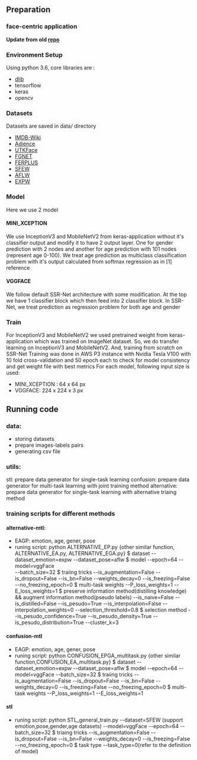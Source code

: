 
## Preparation
### face-centric application
**Update from old [repo](https://github.com/dandynaufaldi/Agendernet)**

### Environment Setup
Using python 3.6, core libraries are :
- [dlib](https://github.com/davisking/dlib)
- tensorflow
- keras
- opencv

### Datasets
Datasets are saved in data/ directory
- [IMDB-Wiki](https://data.vision.ee.ethz.ch/cvl/rrothe/imdb-wiki/)
- [Adience](https://talhassner.github.io/home/projects/Adience/Adience-data.html)
- [UTKFace](https://susanqq.github.io/UTKFace/)
- [FGNET](http://yanweifu.github.io/FG_NET_data/index.html)
- [FERPLUS](https://github.com/Microsoft/FERPlus)
- [SFEW](https://computervisiononline.com/dataset/1105138659)
- [AFLW](https://www.tugraz.at/institute/icg/research/team-bischof/lrs/downloads/aflw/)
- [EXPW](http://home.ie.cuhk.edu.hk/~ccloy/download.html)


### Model
Here we use 2 model
#### MINI_XCEPTION 
We use InceptionV3 and MobileNetV2 from keras-application without it's classifier output and modify it to have 2 output layer. 
One for gender prediction with 2 nodes and another for age prediction with 101 nodes (represent age 0-100).
We treat age prediction as multiclass classification problem with it's output calculated from softmax regression as in [1] reference
#### VGGFACE
We follow default SSR-Net architecture with some modification. At the top we have 1 classifier block which then feed into 2 classifier block. In SSR-Net, we treat prediction as regression problem for both age and gender 

### Train
For InceptionV3 and MobileNetV2 we used pretrained weight from keras-application which was trained on ImageNet dataset. So, we do transfer learning on InceptionV3 and MobileNetV2. And, training from scratch on SSR-Net
Training was done in AWS P3 instance with Nvidia Tesla V100 with 10 fold cross-validation and 50 epoch each to check for model consistency and get weight file with best metrics
For each model, following input size is used:
- MINI_XCEPTION : 64 x 64 px
- VGGFACE: 224 x 224  x 3 px


## Running code
### data:
   * storing datasets
   * prepare images-labels pairs
   * generating csv file

### utils:
   stl: prepare data generator for single-task learning
   confusion: prepare data generator for multi-task learning with joint training method
   alternative: prepare data generator for single-task learning with alternative triaing method

### training scripts for different methods
#### alternative-mtl:
   * EAGP: emotion, age, gener, pose
   * runing script:
python ALTERNATIVE_EP.py {other similar function, ALTERNATIVE_EA.py, ALTERNATIVE_EGA.py}
$ dataset 
--dataset_emotion=expw 
--dataset_pose=aflw
$ model 
--epoch=64 
--model=vggFace  
--batch_size=32 
$ traiing tricks
--is_augmentation=False 
--is_dropout=False 
--is_bn=False 
--weights_decay=0 
--is_freezing=False 
--no_freezing_epoch=0 
$ multi-task weights
--P_loss_weights=1 
--E_loss_weights=1
$ preserve information method(distilling knowledge) && augment information method(pseudo labels)
--is_naive=False 
--is_distilled=False 
--is_pesudo=True 
--is_interpolation=False 
--interpolation_weights=0 
--selection_threshold=0.8
$ selection method 
--is_pesudo_confidence=True 
--is_pesudo_density=True 
--is_pesudo_distribution=True 
--cluster_k=3 

#### confusion-mtl
   * EAGP: emotion, age, gener, pose
   * runing script:
python CONFUSION_EPGA_multitask.py {other similar function,CONFUSION_EA_multitask.py}
$ dataset 
--dataset_emotion=expw 
--dataset_pose=aflw
$ model 
--epoch=64 
--model=vggFace 
--batch_size=32 
$ traiing tricks
--is_augmentation=False 
--is_dropout=False 
--is_bn=False 
--weights_decay=0 
--is_freezing=False 
--no_freezing_epoch=0 
$ multi-task weights
--P_loss_weights=1 
--E_loss_weights=1

#### stl
* runing script:
python STL_general_train.py 
--dataset=SFEW (support emotion,pose,gender,age datasets)
--model=vggFace 
--epoch=64 
--batch_size=32 
$ triaing tricks
--is_augmentation=False 
--is_dropout=False 
--is_bn=False 
--weights_decay=0 
--is_freezing=False 
--no_freezing_epoch=0 
$ task type
--task_type=0(refer to the definition of model)





